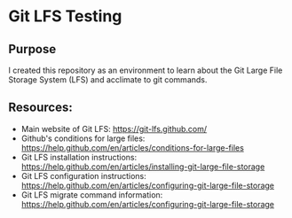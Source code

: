 # Git LFS Testing

## Purpose
I created this repository as an environment to learn about the Git Large File Storage System (LFS) and acclimate to git commands.

## Resources:
- Main website of Git LFS: https://git-lfs.github.com/
- Github's conditions for large files: https://help.github.com/en/articles/conditions-for-large-files
- Git LFS installation instructions: https://help.github.com/en/articles/installing-git-large-file-storage
- Git LFS configuration instructions: https://help.github.com/en/articles/configuring-git-large-file-storage
- Git LFS migrate command information: https://help.github.com/en/articles/configuring-git-large-file-storage
